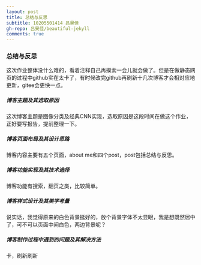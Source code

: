 ```yaml
---
layout: post
title: 总结与反思
subtitle: 10205501414 吕昊佳
gh-repo: 吕昊佳/beautiful-jekyll
comments: true
---
```


### 总结与反思
这次作业整体没什么难的，看着注释自己再摸索一会儿就会做了。但是在做静态网页的过程中github实在太卡了，有时候改完github再刷新十几次博客才会相对应地更新，gitee会更快一点。

##### 博客主题及其选取原因
这次博客主题是图像分类及经典CNN实现，选取原因是这段时间在做这个作业，正好要写报告，提前整理一下。

##### 博客页面布局及其设计思路
博客内容主要有五个页面，about me和四个post，post包括总结与反思。

##### 博客功能实现及其技术选择
博客功能有搜索，翻页之类，比较简单。

##### 博客样式设计及其美学考量
说实话，我觉得原来的白色背景挺好的，放个背景字体不太显眼，我是想既然居中了，可不可以页面中间白色，两边背景呢？

##### 博客制作过程中遇到的问题及其解决方法
卡，刷新刷新
